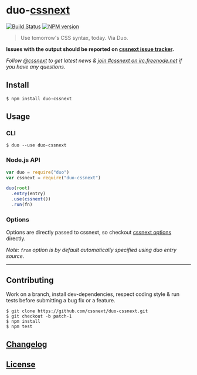 # duo-[cssnext](https://github.com/cssnext/cssnext)

[![Build Status](http://img.shields.io/travis/cssnext/duo-cssnext.svg)](https://travis-ci.org/cssnext/duo-cssnext)
[![NPM version](http://img.shields.io/npm/v/duo-cssnext.svg)](https://www.npmjs.org/package/duo-cssnext)

> Use tomorrow's CSS syntax, today. Via Duo.

**Issues with the output should be reported on [cssnext issue tracker](https://github.com/cssnext/cssnext/issues).**

_Follow [@cssnext](https://twitter.com/cssnext) to get latest news & [join #cssnext on irc.freenode.net](irc://irc.freenode.net/cssnext) if you have any questions._

## Install

```console
$ npm install duo-cssnext
```

## Usage

### CLI

```console
$ duo --use duo-cssnext
```

### Node.js API

```js
var duo = require("duo")
var cssnext = require("duo-cssnext")

duo(root)
  .entry(entry)
  .use(cssnext())
  .run(fn)
```

### Options

Options are directly passed to cssnext, so checkout [cssnext options](https://github.com/cssnext/cssnext#nodejs-options) directly.

_Note: `from` option is by default automatically specified using duo entry source._

---

## Contributing

Work on a branch, install dev-dependencies, respect coding style & run tests before submitting a bug fix or a feature.

    $ git clone https://github.com/cssnext/duo-cssnext.git
    $ git checkout -b patch-1
    $ npm install
    $ npm test

## [Changelog](CHANGELOG.md)

## [License](LICENSE)
